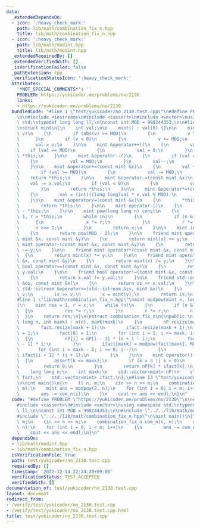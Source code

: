 ```yaml
---
data:
  _extendedDependsOn:
  - icon: ':heavy_check_mark:'
    path: lib/math/combination_fix_n.hpp
    title: lib/math/combination_fix_n.hpp
  - icon: ':heavy_check_mark:'
    path: lib/math/modint.hpp
    title: lib/math/modint.hpp
  _extendedRequiredBy: []
  _extendedVerifiedWith: []
  _isVerificationFailed: false
  _pathExtension: cpp
  _verificationStatusIcon: ':heavy_check_mark:'
  attributes:
    '*NOT_SPECIAL_COMMENTS*': ''
    PROBLEM: https://yukicoder.me/problems/no/2130
    links:
    - https://yukicoder.me/problems/no/2130
  bundledCode: "#line 1 \"test/yukicoder/no_2130.test.cpp\"\n#define PROBLEM \"https://yukicoder.me/problems/no/2130\"\
    \n\n#include <iostream>\n#include <cassert>\n#include <vector>\nusing namespace\
    \ std;\ntypedef long long ll;\n\nconst int MOD = 998244353;\n\n#line 1 \"lib/math/modint.hpp\"\
    \nstruct mint\n{\n    int val;\n\n    mint() : val(0) {}\n\n    mint(long long\
    \ v)\n    {\n        if (abs(v) >= MOD)\n        {\n            v %= MOD;\n  \
    \      }\n        if (v < 0)\n        {\n            v += MOD;\n        }\n  \
    \      val = v;\n    }\n\n    mint &operator++()\n    {\n        val++;\n    \
    \    if (val == MOD)\n        {\n            val = 0;\n        }\n        return\
    \ *this;\n    }\n\n    mint &operator--()\n    {\n        if (val == 0)\n    \
    \    {\n            val = MOD;\n        }\n        val--;\n        return *this;\n\
    \    }\n\n    mint &operator+=(const mint &x)\n    {\n        val += x.val;\n\
    \        if (val >= MOD)\n        {\n            val -= MOD;\n        }\n    \
    \    return *this;\n    }\n\n    mint &operator-=(const mint &x)\n    {\n    \
    \    val -= x.val;\n        if (val < 0)\n        {\n            val += MOD;\n\
    \        }\n        return *this;\n    }\n\n    mint &operator*=(const mint &x)\n\
    \    {\n        val = (int)((long long)val * x.val % MOD);\n        return *this;\n\
    \    }\n\n    mint &operator/=(const mint &x)\n    {\n        *this *= x.inv();\n\
    \        return *this;\n    }\n\n    mint operator-()\n    {\n        return mint()\
    \ - *this;\n    }\n\n    mint pow(long long n) const\n    {\n        mint x =\
    \ 1, r = *this;\n        while (n)\n        {\n            if (n & 1)\n      \
    \      {\n                x *= r;\n            }\n            r *= r;\n      \
    \      n >>= 1;\n        }\n        return x;\n    }\n\n    mint inv() const\n\
    \    {\n        return pow(MOD - 2);\n    }\n\n    friend mint operator+(const\
    \ mint &x, const mint &y)\n    {\n        return mint(x) += y;\n    }\n\n    friend\
    \ mint operator-(const mint &x, const mint &y)\n    {\n        return mint(x)\
    \ -= y;\n    }\n\n    friend mint operator*(const mint &x, const mint &y)\n  \
    \  {\n        return mint(x) *= y;\n    }\n\n    friend mint operator/(const mint\
    \ &x, const mint &y)\n    {\n        return mint(x) /= y;\n    }\n\n    friend\
    \ bool operator==(const mint &x, const mint &y)\n    {\n        return x.val ==\
    \ y.val;\n    }\n\n    friend bool operator!=(const mint &x, const mint &y)\n\
    \    {\n        return x.val != y.val;\n    }\n\n    friend std::ostream &operator<<(std::ostream\
    \ &os, const mint &x)\n    {\n        return os << x.val;\n    }\n\n    friend\
    \ std::istream &operator>>(std::istream &is, mint &x)\n    {\n        long long\
    \ v;\n        is >> v;\n        x = mint(v);\n        return is;\n    }\n};\n\
    #line 1 \"lib/math/combination_fix_n.hpp\"\nmint modpow(mint x, long long n)\n\
    {\n    mint res = 1, r = x;\n    while (n)\n    {\n        if (n & 1)\n      \
    \  {\n            res *= r;\n        }\n        r *= r;\n        n >>= 1;\n  \
    \  }\n    return res;\n}\n\nstruct combination_fix_n\n{\npublic:\n    combination_fix_n(long\
    \ long n, int maxk) : n(n), maxk(maxk)\n    {\n        nP.resize(maxk + 1);\n\
    \        fact.resize(maxk + 1);\n        ifact.resize(maxk + 1);\n        nP[0]\
    \ = 1;\n        fact[0] = 1;\n        for (int i = 1; i <= maxk; i++)\n      \
    \  {\n            nP[i] = nP[i - 1] * (n + 1 - i);\n            fact[i] = fact[i\
    \ - 1] * i;\n        }\n        ifact[maxk] = modpow(fact[maxk], MOD - 2);\n \
    \       for (int i = maxk - 1; i >= 0; i--)\n        {\n            ifact[i] =\
    \ ifact[i + 1] * (i + 1);\n        }\n    }\n\n    mint operator()(int k)\n  \
    \  {\n        assert(k <= maxk);\n        if (k > n || k < 0)\n        {\n   \
    \         return 0;\n        }\n        return nP[k] * ifact[k];\n    }\n\nprivate:\n\
    \    long long n;\n    int maxk;\n    std::vector<mint> nP;\n    std::vector<mint>\
    \ fact;\n    std::vector<mint> ifact;\n};\n#line 13 \"test/yukicoder/no_2130.test.cpp\"\
    \n\nint main()\n{\n    ll n, m;\n    cin >> n >> m;\n    combination_fix_n com_n(n,\
    \ m);\n    mint ans = modpow(2, n);\n    for (int i = 0; i < m; i++)\n    {\n\
    \        ans -= com_n(i);\n    }\n    cout << ans << endl;\n}\n"
  code: "#define PROBLEM \"https://yukicoder.me/problems/no/2130\"\n\n#include <iostream>\n\
    #include <cassert>\n#include <vector>\nusing namespace std;\ntypedef long long\
    \ ll;\n\nconst int MOD = 998244353;\n\n#include \"../../lib/math/modint.hpp\"\n\
    #include \"../../lib/math/combination_fix_n.hpp\"\n\nint main()\n{\n    ll n,\
    \ m;\n    cin >> n >> m;\n    combination_fix_n com_n(n, m);\n    mint ans = modpow(2,\
    \ n);\n    for (int i = 0; i < m; i++)\n    {\n        ans -= com_n(i);\n    }\n\
    \    cout << ans << endl;\n}\n"
  dependsOn:
  - lib/math/modint.hpp
  - lib/math/combination_fix_n.hpp
  isVerificationFile: true
  path: test/yukicoder/no_2130.test.cpp
  requiredBy: []
  timestamp: '2022-12-14 22:24:20+09:00'
  verificationStatus: TEST_ACCEPTED
  verifiedWith: []
documentation_of: test/yukicoder/no_2130.test.cpp
layout: document
redirect_from:
- /verify/test/yukicoder/no_2130.test.cpp
- /verify/test/yukicoder/no_2130.test.cpp.html
title: test/yukicoder/no_2130.test.cpp
---
```

